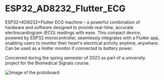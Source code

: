 # ESP32_AD8232_Flutter_ECG

ESP32+AD8232+Flutter ECG machine – a powerful combination of hardware and software designed to provide real-time, accurate electrocardiogram (ECG) readings with ease. This compact device, powered by ESP32 microcontroller, seamlessly integrates with a Flutter app, enabling users to monitor their heart's electrical activity anytime, anywhere. Can be used as a Holter monitor if connected to battery power.

Conceived during the spring semester of 2023 as part of a university project for the Biomedical Signals course.

![Image of the protoboard](https://github.com/ander992/ESP32_AD8232_Flutter_ECG/assets/44969791/571e3b81-af66-40fe-9aba-7803e46939e9)
